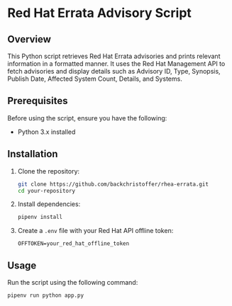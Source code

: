 # Red Hat Errata Advisory Script

## Overview

This Python script retrieves Red Hat Errata advisories and prints relevant information in a formatted manner. It uses the Red Hat Management API to fetch advisories and display details such as Advisory ID, Type, Synopsis, Publish Date, Affected System Count, Details, and Systems.

## Prerequisites

Before using the script, ensure you have the following:

- Python 3.x installed

## Installation

1. Clone the repository:

    ```bash
    git clone https://github.com/backchristoffer/rhea-errata.git
    cd your-repository
    ```

2. Install dependencies:

    ```bash
    pipenv install
    ```

3. Create a `.env` file with your Red Hat API offline token:

    ```
    OFFTOKEN=your_red_hat_offline_token
    ```

## Usage

Run the script using the following command:

```bash
pipenv run python app.py
```
